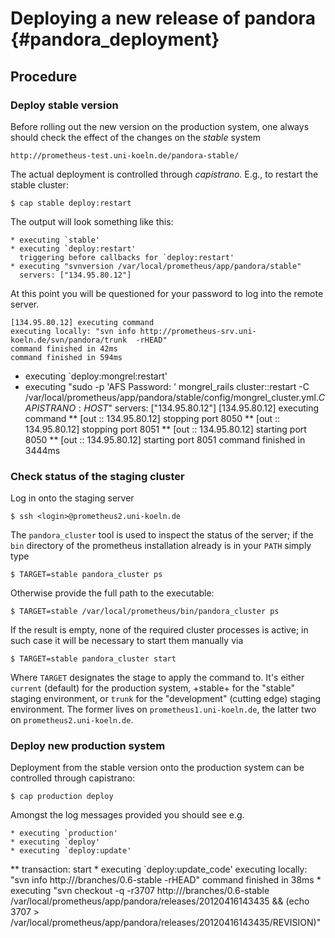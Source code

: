 
Deploying a new release of pandora    {#pandora_deployment}
==================================

## Procedure

### Deploy stable version

Before rolling out the new version on the production system, one always should
check the effect of the changes on the _stable_ system

    http://prometheus-test.uni-koeln.de/pandora-stable/

The actual deployment is controlled through _capistrano_. E.g., to restart the
stable cluster:

    $ cap stable deploy:restart

The output will look something like this:

    * executing `stable'
    * executing `deploy:restart'
      triggering before callbacks for `deploy:restart'
    * executing "svnversion /var/local/prometheus/app/pandora/stable"
      servers: ["134.95.80.12"]

At this point you will be questioned for your password to log into the remote server.

    [134.95.80.12] executing command
    executing locally: "svn info http://prometheus-srv.uni-koeln.de/svn/pandora/trunk  -rHEAD"
    command finished in 42ms
    command finished in 594ms
  * executing `deploy:mongrel:restart'
  * executing "sudo -p 'AFS Password: ' mongrel_rails cluster::restart -C /var/local/prometheus/app/pandora/stable/config/mongrel_cluster.yml.$CAPISTRANO:HOST$"
    servers: ["134.95.80.12"]
    [134.95.80.12] executing command
 ** [out :: 134.95.80.12] stopping port 8050
 ** [out :: 134.95.80.12] stopping port 8051
 ** [out :: 134.95.80.12] starting port 8050
 ** [out :: 134.95.80.12] starting port 8051
    command finished in 3444ms

### Check status of the staging cluster

Log in onto the staging server

    $ ssh <login>@prometheus2.uni-koeln.de

The ``pandora_cluster`` tool is used to inspect the status of the server; if the
``bin`` directory of the prometheus installation already is in your ``PATH`` simply
type

    $ TARGET=stable pandora_cluster ps

Otherwise provide the full path to the executable:

    $ TARGET=stable /var/local/prometheus/bin/pandora_cluster ps

If the result is empty, none of the required cluster processes is active; in such
case it will be necessary to start them manually via

    $ TARGET=stable pandora_cluster start

Where ``TARGET`` designates the stage to apply the command to. It's either ``current``
(default) for the production system, +stable+ for the "stable" staging environment,
or ``trunk`` for the "development" (cutting edge) staging environment. The former
lives on ``prometheus1.uni-koeln.de``, the latter two on ``prometheus2.uni-koeln.de``.

### Deploy new production system

Deployment from the stable version onto the production system can be controlled
through capistrano:

    $ cap production deploy

Amongst the log messages provided you should see e.g.

    * executing `production'
    * executing `deploy'
    * executing `deploy:update'
   ** transaction: start
    * executing `deploy:update_code'
      executing locally: "svn info http://<pandora SVN root>/branches/0.6-stable  -rHEAD"
      command finished in 38ms
    * executing "svn checkout -q  -r3707 http://<pandora SVN root>/branches/0.6-stable /var/local/prometheus/app/pandora/releases/20120416143435 && (echo 3707 > /var/local/prometheus/app/pandora/releases/20120416143435/REVISION)"

